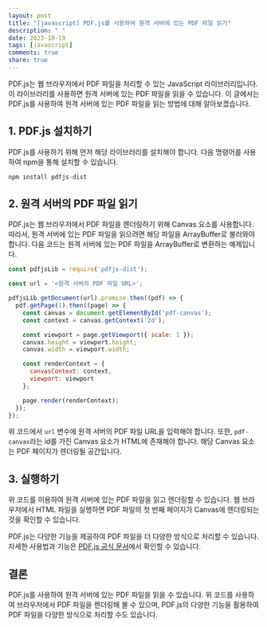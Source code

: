 ```yaml
---
layout: post
title: "[javascript] PDF.js를 사용하여 원격 서버에 있는 PDF 파일 읽기"
description: " "
date: 2023-10-19
tags: [javascript]
comments: true
share: true
---
```


PDF.js는 웹 브라우저에서 PDF 파일을 처리할 수 있는 JavaScript 라이브러리입니다. 이 라이브러리를 사용하면 원격 서버에 있는 PDF 파일을 읽을 수 있습니다. 이 글에서는 PDF.js를 사용하여 원격 서버에 있는 PDF 파일을 읽는 방법에 대해 알아보겠습니다.

## 1. PDF.js 설치하기

PDF.js를 사용하기 위해 먼저 해당 라이브러리를 설치해야 합니다. 다음 명령어를 사용하여 npm을 통해 설치할 수 있습니다.

```javascript
npm install pdfjs-dist
```

## 2. 원격 서버의 PDF 파일 읽기

PDF.js는 웹 브라우저에서 PDF 파일을 렌더링하기 위해 Canvas 요소를 사용합니다. 따라서, 원격 서버에 있는 PDF 파일을 읽으려면 해당 파일을 ArrayBuffer로 불러와야 합니다. 다음 코드는 원격 서버에 있는 PDF 파일을 ArrayBuffer로 변환하는 예제입니다.

```javascript
const pdfjsLib = require('pdfjs-dist');

const url = '<원격 서버의 PDF 파일 URL>';

pdfjsLib.getDocument(url).promise.then((pdf) => {
  pdf.getPage(1).then((page) => {
    const canvas = document.getElementById('pdf-canvas');
    const context = canvas.getContext('2d');

    const viewport = page.getViewport({ scale: 1 });
    canvas.height = viewport.height;
    canvas.width = viewport.width;

    const renderContext = {
      canvasContext: context,
      viewport: viewport
    };

    page.render(renderContext);
  });
});
```

위 코드에서 `url` 변수에 원격 서버의 PDF 파일 URL을 입력해야 합니다. 또한, `pdf-canvas`라는 id를 가진 Canvas 요소가 HTML에 존재해야 합니다. 해당 Canvas 요소는 PDF 페이지가 렌더링될 공간입니다.

## 3. 실행하기

위 코드를 이용하여 원격 서버에 있는 PDF 파일을 읽고 렌더링할 수 있습니다. 웹 브라우저에서 HTML 파일을 실행하면 PDF 파일의 첫 번째 페이지가 Canvas에 렌더링되는 것을 확인할 수 있습니다.

PDF.js는 다양한 기능을 제공하여 PDF 파일을 더 다양한 방식으로 처리할 수 있습니다. 자세한 사용법과 기능은 [PDF.js 공식 문서](https://mozilla.github.io/pdf.js/)에서 확인할 수 있습니다.

## 결론

PDF.js를 사용하여 원격 서버에 있는 PDF 파일을 읽을 수 있습니다. 위 코드를 사용하여 브라우저에서 PDF 파일을 렌더링해 볼 수 있으며, PDF.js의 다양한 기능을 활용하여 PDF 파일을 다양한 방식으로 처리할 수도 있습니다.